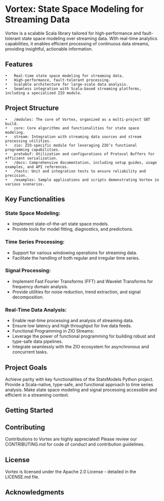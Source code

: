 # Vortex: State Space Modeling for Streaming Data

Vortex is a scalable Scala library tailored for high-performance and fault-tolerant state space modeling over streaming data. With real-time analytics capabilities, it enables efficient processing of continuous data streams, providing insightful, actionable information.

## Features

	•	Real-time state space modeling for streaming data.
	•	High-performance, fault-tolerant processing.
	•	Scalable architecture for large-scale data analysis.
	•	Seamless integration with Scala-based streaming platforms, including a specialized ZIO module.

## Project Structure

	•	/modules: The core of Vortex, organized as a multi-project SBT build.
	•	core: Core algorithms and functionalities for state space modeling.
	•	stream: Integration with streaming data sources and stream processing utilities.
	•	zio: ZIO-specific module for leveraging ZIO’s functional programming capabilities.
	•	protobuf: Utilization and configurations of Protocol Buffers for efficient serialization.
	•	/docs: Comprehensive documentation, including setup guides, usage examples, and API references.
	•	/tests: Unit and integration tests to ensure reliability and precision.
	•	/examples: Sample applications and scripts demonstrating Vortex in various scenarios.


## Key Functionalities

### State Space Modeling:
- Implement state-of-the-art state space models.
- Provide tools for model fitting, diagnostics, and predictions.
### Time Series Processing:
- Support for various windowing operations for streaming data.
- Facilitate the handling of both regular and irregular time series.
### Signal Processing:
- Implement Fast Fourier Transforms (FFT) and Wavelet Transforms for frequency domain analysis.
- Provide utilities for noise reduction, trend extraction, and signal decomposition.
### Real-Time Data Analysis:
- Enable real-time processing and analysis of streaming data.
- Ensure low latency and high throughput for live data feeds.
- Functional Programming in ZIO Streams:
- Leverage the power of functional programming for building robust and type-safe data pipelines.
- Integrate seamlessly with the ZIO ecosystem for asynchronous and concurrent tasks.

## Project Goals

Achieve parity with key functionalities of the StatsModels Python project.
Provide a Scala-native, type-safe, and functional approach to time series analysis.
Make state space modeling and signal processing accessible and efficient in a streaming context.


## Getting Started



## Contributing

Contributions to Vortex are highly appreciated! Please review our CONTRIBUTING.md for code of conduct and contribution guidelines.

## License

Vortex is licensed under the Apache 2.0 License - detailed in the LICENSE.md file.

## Acknowledgments
